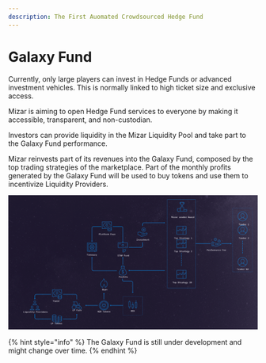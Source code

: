 ```yaml
---
description: The First Auomated Crowdsourced Hedge Fund
---
```


# Galaxy Fund

Currently, only large players can invest in Hedge Funds or advanced investment vehicles. This is normally linked to high ticket size and exclusive access.

Mizar is aiming to open Hedge Fund services to everyone by making it accessible, transparent, and non-custodian.

Investors can provide liquidity in the Mizar Liquidity Pool and take part to the Galaxy Fund performance.

Mizar reinvests part of its revenues into the Galaxy Fund, composed by the top trading strategies of the marketplace. Part of the monthly profits generated by the Galaxy Fund will be used to buy tokens and use them to incentivize Liquidity Providers.

![The Galaxy Fund - scheme](<../.gitbook/assets/Screenshot 2021-12-15 at 13.18.27.png>)

{% hint style="info" %}
The Galaxy Fund is still under development and might change over time.
{% endhint %}
